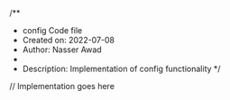 /**
 * config Code file
 * Created on: 2022-07-08
 * Author: Nasser Awad
 *
 * Description: Implementation of config functionality
 */
 
// Implementation goes here


